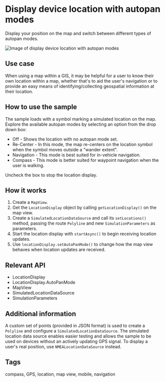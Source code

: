 # Display device location with autopan modes

Display your position on the map and switch between different types of autopan modes.

![Image of display device location with autopan modes](DisplayDeviceLocationWithAutopanModes.gif)

## Use case

When using a map within a GIS, it may be helpful for a user to know their own location within a map, whether that's to aid the user's navigation or to provide an easy means of identifying/collecting geospatial information at their location.

## How to use the sample

The sample loads with a symbol marking a simulated location on the map. Explore the available autopan modes by selecting an option from the drop down box:

* Off - Shows the location with no autopan mode set.
* Re-Center - In this mode, the map re-centers on the location symbol when the symbol moves outside a "wander extent".
* Navigation -  This mode is best suited for in-vehicle navigation.
* Compass - This mode is better suited for waypoint navigation when the user is walking.

Uncheck the box to stop the location display.

## How it works

1. Create a `MapView`.
2. Get the `LocationDisplay` object by calling `getLocationDisplay()` on the map view.
3. Create a `SimulatedLocationDataSource` and call its `setLocations()` method, passing the route `Polyline` and new `SimulationParameters` as parameters.
4. Start the location display with `startAsync()` to begin receiving location updates.
5. Use `locationDisplay.setAutoPanMode()` to change how the map view behaves when location updates are received.

## Relevant API

* LocationDisplay
* LocationDisplay.AutoPanMode
* MapView
* SimulatedLocationDataSource
* SimulationParameters

## Additional information

A custom set of points (provided in JSON format) is used to create a `Polyline` and configure a `SimulatedLocationDataSource`. The simulated location data source enables easier testing and allows the sample to be used on devices without an actively updating GPS signal. To display a user's real position, use `NMEALocationDataSource` instead.

## Tags

compass, GPS, location, map view, mobile, navigation